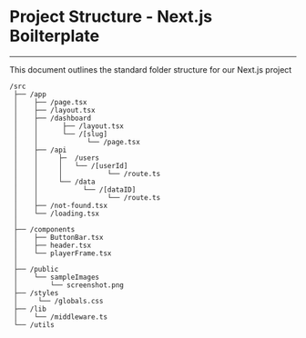 # **Project Structure - Next.js Boilterplate**
------

This document outlines the standard folder structure for our Next.js project

```
/src
 ├── /app
 │    ├── /page.tsx
 │    ├── /layout.tsx
 │    ├── /dashboard
 │    │      ├── /layout.tsx
 │    │      └── /[slug]
 │    │            └── /page.tsx
 │    ├── /api
 │    │     ├─  /users
 │    │     │   └── /[userId]
 │    │     │           └── /route.ts
 │    │     └── /data
 │    │           └── /[dataID]
 │    │                 └── /route.ts
 │    ├── /not-found.tsx
 │    └── /loading.tsx
 │
 ├── /components
 │    ├── ButtonBar.tsx
 │    ├── header.tsx
 │    └── playerFrame.tsx
 │
 ├── /public
 │    └── sampleImages
 │        └── screenshot.png
 ├── /styles
 │     └── /globals.css
 ├── /lib
 │    └── /middleware.ts
 └── /utils

```

